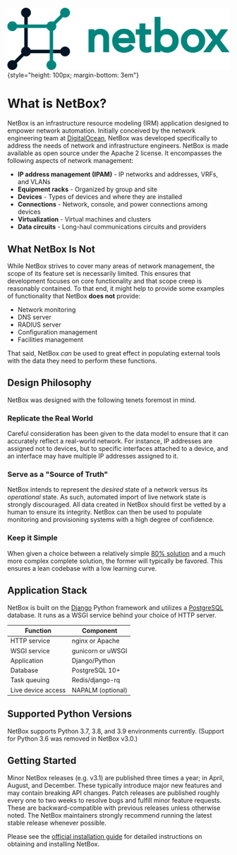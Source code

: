 ![NetBox](netbox_logo.svg "NetBox logo"){style="height: 100px; margin-bottom: 3em"}

# What is NetBox?

NetBox is an infrastructure resource modeling (IRM) application designed to empower network automation. Initially conceived by the network engineering team at [DigitalOcean](https://www.digitalocean.com/), NetBox was developed specifically to address the needs of network and infrastructure engineers. NetBox is made available as open source under the Apache 2 license. It encompasses the following aspects of network management:

* **IP address management (IPAM)** - IP networks and addresses, VRFs, and VLANs
* **Equipment racks** - Organized by group and site
* **Devices** - Types of devices and where they are installed
* **Connections** - Network, console, and power connections among devices
* **Virtualization** - Virtual machines and clusters
* **Data circuits** - Long-haul communications circuits and providers

## What NetBox Is Not

While NetBox strives to cover many areas of network management, the scope of its feature set is necessarily limited. This ensures that development focuses on core functionality and that scope creep is reasonably contained. To that end, it might help to provide some examples of functionality that NetBox **does not** provide:

* Network monitoring
* DNS server
* RADIUS server
* Configuration management
* Facilities management

That said, NetBox _can_ be used to great effect in populating external tools with the data they need to perform these functions.

## Design Philosophy

NetBox was designed with the following tenets foremost in mind.

### Replicate the Real World

Careful consideration has been given to the data model to ensure that it can accurately reflect a real-world network. For instance, IP addresses are assigned not to devices, but to specific interfaces attached to a device, and an interface may have multiple IP addresses assigned to it.

### Serve as a "Source of Truth"

NetBox intends to represent the _desired_ state of a network versus its _operational_ state. As such, automated import of live network state is strongly discouraged. All data created in NetBox should first be vetted by a human to ensure its integrity. NetBox can then be used to populate monitoring and provisioning systems with a high degree of confidence.

### Keep it Simple

When given a choice between a relatively simple [80% solution](https://en.wikipedia.org/wiki/Pareto_principle) and a much more complex complete solution, the former will typically be favored. This ensures a lean codebase with a low learning curve.

## Application Stack

NetBox is built on the [Django](https://djangoproject.com/) Python framework and utilizes a [PostgreSQL](https://www.postgresql.org/) database. It runs as a WSGI service behind your choice of HTTP server.

| Function           | Component         |
|--------------------|-------------------|
| HTTP service       | nginx or Apache   |
| WSGI service       | gunicorn or uWSGI |
| Application        | Django/Python     |
| Database           | PostgreSQL 10+    |
| Task queuing       | Redis/django-rq   |
| Live device access | NAPALM (optional) |

## Supported Python Versions

NetBox supports Python 3.7, 3.8, and 3.9 environments currently. (Support for Python 3.6 was removed in NetBox v3.0.)

## Getting Started

Minor NetBox releases (e.g. v3.1) are published three times a year; in April, August, and December. These typically introduce major new features and may contain breaking API changes. Patch releases are published roughly every one to two weeks to resolve bugs and fulfill minor feature requests. These are backward-compatible with previous releases unless otherwise noted. The NetBox maintainers strongly recommend running the latest stable release whenever possible.

Please see the [official installation guide](installation/index.md) for detailed instructions on obtaining and installing NetBox.
